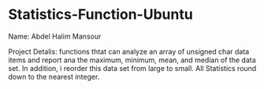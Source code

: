 # Statistics-Function-Ubuntu
Name: Abdel Halim Mansour

Project Detalis:
functions thtat can analyze an array of unsigned char data items and report ana the maximum, minimum, mean, and median of the data set.
In addition, i reorder this data set from large to small. 
All Statistics round down to the nearest integer.
